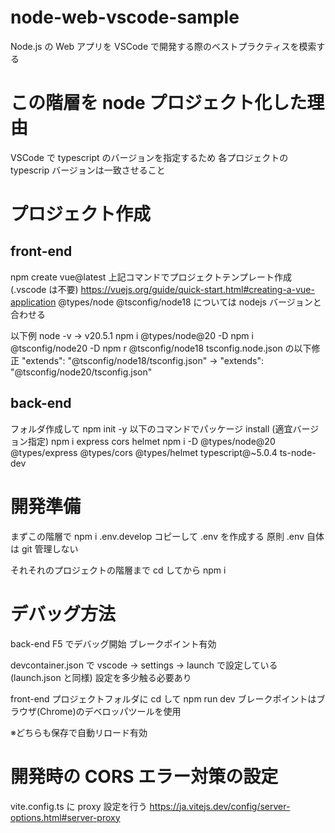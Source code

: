 # node-web-vscode-sample

Node.js の Web アプリを VSCode で開発する際のベストプラクティスを模索する

# この階層を node プロジェクト化した理由

VSCode で typescript のバージョンを指定するため
各プロジェクトの typescrip バージョンは一致させること

# プロジェクト作成

## front-end

npm create vue@latest
上記コマンドでプロジェクトテンプレート作成(.vscode は不要)
https://vuejs.org/guide/quick-start.html#creating-a-vue-application
@types/node @tsconfig/node18 については nodejs バージョンと合わせる

以下例 node -v -> v20.5.1
npm i @types/node@20 -D
npm i @tsconfig/node20 -D
npm r @tsconfig/node18
tsconfig.node.json の以下修正
"extends": "@tsconfig/node18/tsconfig.json" -> "extends": "@tsconfig/node20/tsconfig.json"

## back-end

フォルダ作成して npm init -y
以下のコマンドでパッケージ install (適宜バージョン指定)
npm i express cors helmet
npm i -D @types/node@20 @types/express @types/cors @types/helmet typescript@~5.0.4 ts-node-dev

# 開発準備

まずこの階層で npm i
.env.develop コピーして .env を作成する
原則 .env 自体は git 管理しない

それそれのプロジェクトの階層まで cd してから npm i

# デバッグ方法

back-end
F5 でデバッグ開始
ブレークポイント有効

devcontainer.json で vscode -> settings -> launch で設定している(launch.json と同様)
設定を多少触る必要あり

front-end
プロジェクトフォルダに cd して npm run dev
ブレークポイントはブラウザ(Chrome)のデベロッパツールを使用

※どちらも保存で自動リロード有効

# 開発時の CORS エラー対策の設定

vite.config.ts に proxy 設定を行う
https://ja.vitejs.dev/config/server-options.html#server-proxy
